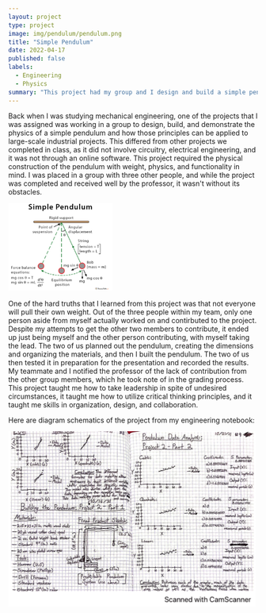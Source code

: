 ```yaml
---
layout: project
type: project
image: img/pendulum/pendulum.png
title: "Simple Pendulum"
date: 2022-04-17
published: false
labels:
  - Engineering
  - Physics
summary: "This project had my group and I design and build a simple pendulum and record the oscialltions, relfecting on our design process for future designs."
---
```



  Back when I was studying mechanical engineering, one of the projects that I was assigned was working in a group to design, build, and demonstrate the physics of a simple pendulum and how those principles can be applied to large-scale industrial projects. This differed from other projects we completed in class, as it did not involve circuitry, electrical engineering, and it was not through an online software. This project required the physical construction of the pendulum with weight, physics, and functionality in mind. I was placed in a group with three other people, and while the project was completed and received well by the professor, it wasn't without its obstacles.

<img width="210px" 
     class="rounded float-start pe-4" 
     src="../img/pendulum/pendulumgraph.jpeg" >

  One of the hard truths that I learned from this project was that not everyone will pull their own weight. Out of the three people within my team, only one person aside from myself actually worked on and contirbuted to the project. Despite my attempts to get the other two members to contribute, it ended up just being myself and the other person contributing, with myself taking the lead. The two of us planned out the pendulum, creating the dimensions and organizing the materials, and then I built the pendulum. The two of us then tested it in preparation for the presentation and recorded the results. My teammate and I notified the professor of the lack of contribution from the other group members, which he took note of in the grading process. This project taught me how to take leadership in spite of undesired circumstances, it taught me how to utilize critical thinking principles, and it taught me skills in organization, design, and collaboration.

Here are diagram schematics of the project from my engineering notebook:

<img width="500px" 
     class="rounded float-start pe-4" 
     src="../img/pendulum/CamScanner 01-17-2024 20.00(1)-1.png" >



